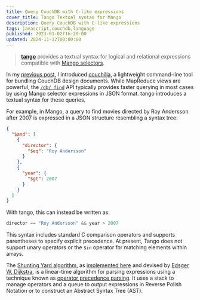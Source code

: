 ```yaml
---
title: Query CouchDB with C-like expressions
cover_title: Tango Textual syntax for Mango
description: Query CouchDB with C-like expressions
tags: javascript,couchdb,language
published: 2023-01-02T16:20:00
updated: 2024-11-12T00:00:00
---
```


> [**tango**](https://github.com/onur1/tango) provides a textual syntax for logical and relational expressions compatible with [Mango selectors](https://docs.couchdb.org/en/stable/api/database/find.html).

In my [previous post](./couchilla.md), I introduced [couchilla](https://github.com/onur1/couchilla), a lightweight command-line tool for bundling CouchDB design documents. While MapReduce views are powerful, the [`/db/_find`](https://docs.couchdb.org/en/stable/api/database/find.html) API typically provides faster querying in most cases by using Mango selector expressions in JSON format. tango introduces a textual syntax for these queries.

For example, in Mango, a query to find movies directed by Roy Andersson after 2007 is expressed in a JSON structure resembling a syntax tree:

```json
{
  "$and": [
    {
      "director": {
        "$eq": "Roy Andersson"
      }
    },
    {
      "year": {
        "$gt": 2007
      }
    }
  ]
}
```

With tango, this can instead be written as:

```c
director == "Roy Andersson" && year > 2007
```

This syntax includes standard C comparison operators and supports parentheses to specify explicit precedence. At present, Tango does not support unary operators or the `$in` operator for matching elements within arrays.

The [Shunting Yard algorithm](https://en.wikipedia.org/wiki/Shunting_yard_algorithm), as [implemented here](https://github.com/onur1/tango/blob/master/parse.js) and devised by [Edsger W. Dijkstra](https://en.wikipedia.org/wiki/Edsger_W._Dijkstra), is a linear-time algorithm for parsing expressions using a technique known as [operator precedence parsing](https://en.wikipedia.org/wiki/Operator-precedence_parser). It uses a stack to manage operators and a queue to output expressions in Reverse Polish Notation or to construct an Abstract Syntax Tree (AST).
